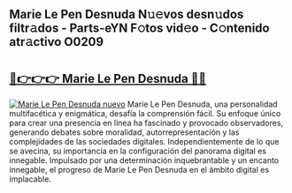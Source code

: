 ## Marie Le Pen Desnuda N𝚞𝚎vos desn𝚞dos filtr𝚊dos - Parts-eYN F𝚘tos vid𝚎o - C𝚘ntenido atr𝚊ctivo O0209

# <h2><a href="http://mb0082s.tromn.icu/?c=Marie+Le+Pen+Desnuda">🔗👉👉👉 Marie Le Pen Desnuda 🔗🔗</a></h2>

[![Marie Le Pen Desnuda nuevo](https://i.imgur.com/pEAQMta.gif)](http://mb0082s.tromn.icu/?c=Marie+Le+Pen+Desnuda)
Marie Le Pen Desnuda, una personalidad multifacética y enigmática, desafía la comprensión fácil. Su enfoque único para crear una presencia en línea ha fascinado y provocado observadores, generando debates sobre moralidad, autorrepresentación y las complejidades de las sociedades digitales. Independientemente de lo que se avecina, su importancia en la configuración del panorama digital es innegable. Impulsado por una determinación inquebrantable y un encanto innegable, el progreso de Marie Le Pen Desnuda en el ámbito digital es implacable.
